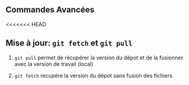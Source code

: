 ## Commandes Avancées
<<<<<<< HEAD
## Mise à jour: `git fetch` et `git pull`

1. `git pull` permet de récupérer la version du dépot et de la fusionner avec la version de travail (local)

2. `git fetch` recupére la  version du dépot sans fusion des fichiers
